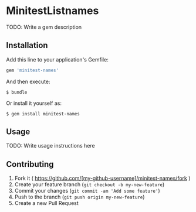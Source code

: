 # MinitestListnames

TODO: Write a gem description

## Installation

Add this line to your application's Gemfile:

```ruby
gem 'minitest-names'
```

And then execute:

    $ bundle

Or install it yourself as:

    $ gem install minitest-names

## Usage

TODO: Write usage instructions here

## Contributing

1. Fork it ( https://github.com/[my-github-username]/minitest-names/fork )
2. Create your feature branch (`git checkout -b my-new-feature`)
3. Commit your changes (`git commit -am 'Add some feature'`)
4. Push to the branch (`git push origin my-new-feature`)
5. Create a new Pull Request
